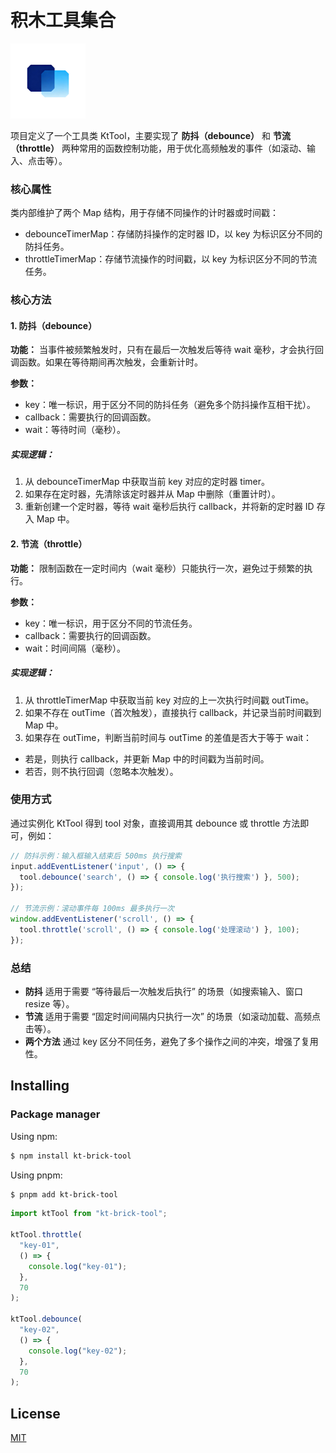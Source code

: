 # 积木工具集合

<img src="https://github.com/KeithWang2019/kt-brick-image/blob/master/logo.png" alt="示意图" width="120" height="120">

项目定义了一个工具类 KtTool，主要实现了 **防抖（debounce）** 和 **节流（throttle）** 两种常用的函数控制功能，用于优化高频触发的事件（如滚动、输入、点击等）。

### 核心属性
类内部维护了两个 Map 结构，用于存储不同操作的计时器或时间戳：
- debounceTimerMap：存储防抖操作的定时器 ID，以 key 为标识区分不同的防抖任务。
- throttleTimerMap：存储节流操作的时间戳，以 key 为标识区分不同的节流任务。
### 核心方法
#### 1. 防抖（debounce）
**功能：** 当事件被频繁触发时，只有在最后一次触发后等待 wait 毫秒，才会执行回调函数。如果在等待期间再次触发，会重新计时。

**参数：**
- key：唯一标识，用于区分不同的防抖任务（避免多个防抖操作互相干扰）。
- callback：需要执行的回调函数。
- wait：等待时间（毫秒）。
##### 实现逻辑：
1. 从 debounceTimerMap 中获取当前 key 对应的定时器 timer。
2. 如果存在定时器，先清除该定时器并从 Map 中删除（重置计时）。
3. 重新创建一个定时器，等待 wait 毫秒后执行 callback，并将新的定时器 ID 存入 Map 中。
#### 2. 节流（throttle）
**功能：** 限制函数在一定时间内（wait 毫秒）只能执行一次，避免过于频繁的执行。

**参数：**
- key：唯一标识，用于区分不同的节流任务。
- callback：需要执行的回调函数。
- wait：时间间隔（毫秒）。
##### 实现逻辑：
1. 从 throttleTimerMap 中获取当前 key 对应的上一次执行时间戳 outTime。
2. 如果不存在 outTime（首次触发），直接执行 callback，并记录当前时间戳到 Map 中。
3. 如果存在 outTime，判断当前时间与 outTime 的差值是否大于等于 wait：
- 若是，则执行 callback，并更新 Map 中的时间戳为当前时间。
- 若否，则不执行回调（忽略本次触发）。
### 使用方式
通过实例化 KtTool 得到 tool 对象，直接调用其 debounce 或 throttle 方法即可，例如：
```js
// 防抖示例：输入框输入结束后 500ms 执行搜索
input.addEventListener('input', () => {
  tool.debounce('search', () => { console.log('执行搜索') }, 500);
});

// 节流示例：滚动事件每 100ms 最多执行一次
window.addEventListener('scroll', () => {
  tool.throttle('scroll', () => { console.log('处理滚动') }, 100);
});
```
### 总结
- **防抖** 适用于需要 “等待最后一次触发后执行” 的场景（如搜索输入、窗口 resize 等）。  
- **节流** 适用于需要 “固定时间间隔内只执行一次” 的场景（如滚动加载、高频点击等）。
- **两个方法** 通过 key 区分不同任务，避免了多个操作之间的冲突，增强了复用性。

## Installing

### Package manager

Using npm:

```bash
$ npm install kt-brick-tool
```

Using pnpm:

```bash
$ pnpm add kt-brick-tool
```

```js
import ktTool from "kt-brick-tool";

ktTool.throttle(
  "key-01",
  () => {
    console.log("key-01");
  },
  70
);

ktTool.debounce(
  "key-02",
  () => {
    console.log("key-02");
  },
  70
);
```

## License

[MIT](LICENSE)
